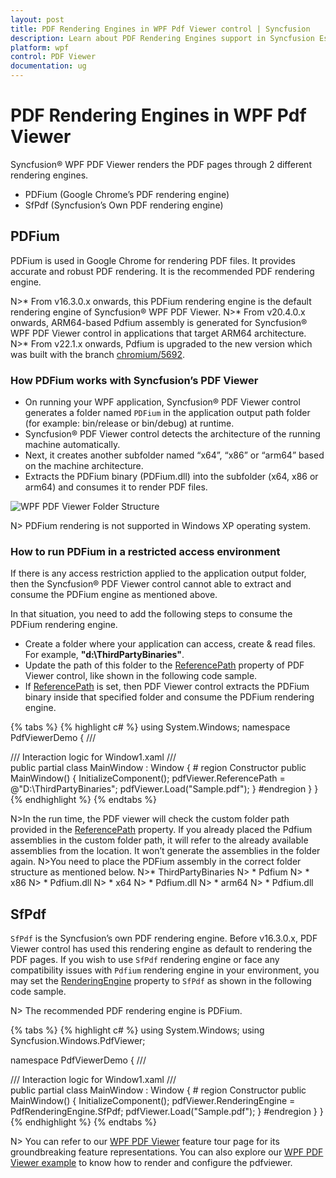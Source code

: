 ```yaml
---
layout: post
title: PDF Rendering Engines in WPF Pdf Viewer control | Syncfusion
description: Learn about PDF Rendering Engines support in Syncfusion Essential Studio WPF Pdf Viewer control, its elements and more.
platform: wpf
control: PDF Viewer
documentation: ug
---
```


# PDF Rendering Engines in WPF Pdf Viewer

Syncfusion&reg; WPF PDF Viewer renders the PDF pages through 2 different rendering engines.

* PDFium (Google Chrome’s PDF rendering engine)
* SfPdf (Syncfusion’s Own PDF rendering engine)

## PDFium

PDFium is used in Google Chrome for rendering PDF files. It provides accurate and robust PDF rendering. It is the recommended PDF rendering engine. 

N>* From v16.3.0.x onwards, this PDFium rendering engine is the default rendering engine of Syncfusion&reg; WPF PDF Viewer.
N>* From v20.4.0.x onwards, ARM64-based Pdfium assembly is generated for Syncfusion&reg; WPF PDF Viewer control in applications that target ARM64 architecture.
N>* From v22.1.x onwards, Pdfium is upgraded to the new version which was built with the branch [chromium/5692](https://pdfium.googlesource.com/pdfium/+/refs/heads/chromium/5692).

### How PDFium works with Syncfusion’s PDF Viewer

* On running your WPF application, Syncfusion&reg; PDF Viewer control generates a folder named `PDFium` in the application output path folder (for example: bin/release or bin/debug) at runtime. 
* Syncfusion&reg; PDF Viewer control detects the architecture of the running machine automatically.
* Next, it creates another subfolder named “x64”, “x86” or “arm64” based on the machine architecture.
* Extracts the PDFium binary (PDFium.dll) into the subfolder (x64, x86 or arm64) and consumes it to render PDF files.

![WPF PDF Viewer Folder Structure](pdf-rendering-engines_images/wpf-pdf-viewer-folder-structure.png)

N> PDFium rendering is not supported in Windows XP operating system.

### How to run PDFium in a restricted access environment

If there is any access restriction applied to the application output folder, then the Syncfusion&reg; PDF Viewer  control cannot able to extract and consume the PDFium engine as mentioned above.

In that situation, you need to add the following steps to consume the PDFium rendering engine.

* Create a folder where your application can access, create & read files. For example, <b>"d:\ThirdPartyBinaries\"</b>.
* Update the path of this folder to the [ReferencePath](https://help.syncfusion.com/cr/wpf/Syncfusion.Windows.PdfViewer.PdfViewerControl.html#Syncfusion_Windows_PdfViewer_PdfViewerControl_ReferencePath) property of PDF Viewer control, like shown in the following code sample.
* If [ReferencePath](https://help.syncfusion.com/cr/wpf/Syncfusion.Windows.PdfViewer.PdfViewerControl.html#Syncfusion_Windows_PdfViewer_PdfViewerControl_ReferencePath) is set, then PDF Viewer control extracts the PDFium binary inside that specified folder and consume the PDFium rendering engine.

{% tabs %}
{% highlight c# %}
using System.Windows;
namespace PdfViewerDemo
{
    /// <summary>
    /// Interaction logic for Window1.xaml
    /// </summary>
    public partial class MainWindow : Window
    {
        # region Constructor
        public MainWindow()
        {
            InitializeComponent();
            pdfViewer.ReferencePath = @"D:\ThirdPartyBinaries\";
            pdfViewer.Load("Sample.pdf");
        }
        #endregion
    }
}
{% endhighlight %}
{% endtabs %}

N>In the run time, the PDF viewer will check the custom folder path provided in the [ReferencePath](https://help.syncfusion.com/cr/wpf/Syncfusion.Windows.PdfViewer.PdfViewerControl.html#Syncfusion_Windows_PdfViewer_PdfViewerControl_ReferencePath) property. If you already placed the Pdfium assemblies in the custom folder path, it will refer to the already available assemblies from the location. It won’t generate the assemblies in the folder again.
N>You need to place the PDFium assembly in the correct folder structure as mentioned below.
N>* ThirdPartyBinaries
N>	* Pdfium
N>		* x86
N>			* Pdfium.dll
N>		* x64
N>			* Pdfium.dll
N>		* arm64
N>			* Pdfium.dll

## SfPdf

`SfPdf` is the Syncfusion’s own PDF rendering engine. Before v16.3.0.x, PDF Viewer control has used this rendering engine as default to rendering the PDF pages. If you wish to use `SfPdf` rendering engine or face any compatibility issues with `Pdfium` rendering engine in your environment, you may set the [RenderingEngine](https://help.syncfusion.com/cr/wpf/Syncfusion.Windows.PdfViewer.PdfViewerControl.html#Syncfusion_Windows_PdfViewer_PdfViewerControl_RenderingEngine) property to `SfPdf` as shown in the following code sample.

N> The recommended PDF rendering engine is PDFium.

{% tabs %}
{% highlight c# %}
using System.Windows;
using Syncfusion.Windows.PdfViewer;

namespace PdfViewerDemo
{
    /// <summary>
    /// Interaction logic for Window1.xaml
    /// </summary>
    public partial class MainWindow : Window
    {
        # region Constructor
        public MainWindow()
        {
            InitializeComponent();
            pdfViewer.RenderingEngine = PdfRenderingEngine.SfPdf;
            pdfViewer.Load("Sample.pdf");
        }
        #endregion
    }
}
{% endhighlight %}
{% endtabs %}


N> You can refer to our [WPF PDF Viewer](https://www.syncfusion.com/wpf-controls/pdf-viewer) feature tour page for its groundbreaking feature representations. You can also explore our [WPF PDF Viewer example](https://github.com/syncfusion/wpf-demos) to know how to render and configure the pdfviewer.